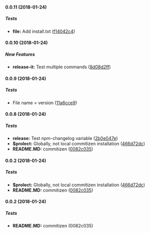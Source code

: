 #### 0.0.11 (2018-01-24)

##### Tests

* **file:**  Add install.txt ([f14042c4](https://github.com/Kristinita/SashaBranchReleaseIt/commit/f14042c4f7c35f89bb14a37bbefc8f3ab50abb05))

#### 0.0.10 (2018-01-24)

##### New Features

* **release-it:**  Test multiple commands ([8d08d2ff](https://github.com/Kristinita/SashaBranchReleaseIt/commit/8d08d2ff718175f1425100dfcb9fabe59e531b3d))

#### 0.0.9 (2018-01-24)

##### Tests

*  File name = version ([11a6cce9](https://github.com/Kristinita/SashaBranchReleaseIt/commit/11a6cce9eca23d4be42b4cd871e3c4d14683e31a))

#### 0.0.8 (2018-01-24)

##### Tests

* **release:**  Test npm-changelog variable ([2b0e047e](https://github.com/Kristinita/SashaBranchReleaseIt/commit/2b0e047e05a59a7794ec7e373c34550bc71470ec))
* **$prolect:**  Globally, not local commitizen installation ([466d72dc](https://github.com/Kristinita/SashaBranchReleaseIt/commit/466d72dc71f227fd661a8e39d84d0cf63caab6e8))
* **README.MD:**  commitizen ([0082c035](https://github.com/Kristinita/SashaBranchReleaseIt/commit/0082c035c4ced88b21c74e7dfcf3fc318f45440c))

#### 0.0.2 (2018-01-24)

##### Tests

* **$prolect:**  Globally, not local commitizen installation ([466d72dc](https://github.com/Kristinita/SashaBranchReleaseIt/commit/466d72dc71f227fd661a8e39d84d0cf63caab6e8))
* **README.MD:**  commitizen ([0082c035](https://github.com/Kristinita/SashaBranchReleaseIt/commit/0082c035c4ced88b21c74e7dfcf3fc318f45440c))

#### 0.0.2 (2018-01-24)

##### Tests

* **README.MD:**  commitizen (0082c035)

